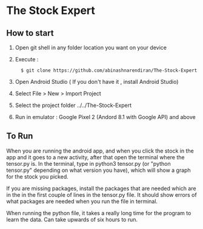 # The Stock Expert
## How to start
 1. Open git shell in any folder location you want on your device
 2. Execute :
 
          $ git clone https://github.com/abinashnarendiran/The-Stock-Expert
          
 3. Open Android Studio ( If you don't have it , install Android Studio)
 4. Select File > New > Import Project
 5. Select the project folder ../../The-Stock-Expert
 6. Run in emulator : Google Pixel 2 (Andord 8.1 with Google API) and above
 
 
 ## To Run
 
When you are running the android app, and when you click the stock in the app and it goes to a new activity, after that open the terminal where the tensor.py is. In the terminal, type in python3 tensor.py (or "python tensor.py" depending on what version you have), which will show a graph for the stock you picked.
    
If you are missing packages, install the packages that are needed which are in the in the first couple of lines in the tensor.py file. It should show errors of what packages are needed when you run the file in terminal.

When running the python file, it takes a really long time for the program to learn the data. Can take upwards of six hours to run.

